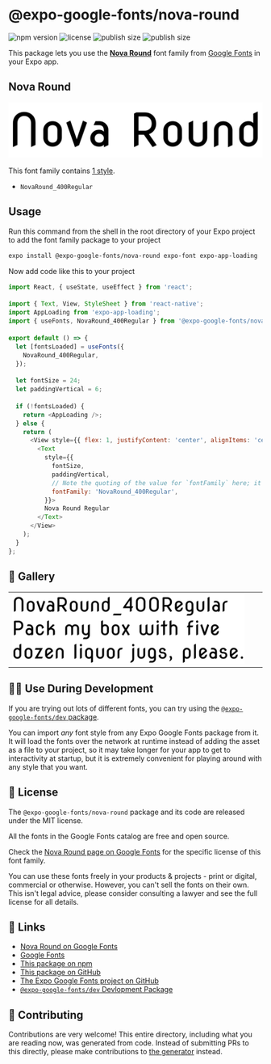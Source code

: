 # @expo-google-fonts/nova-round

![npm version](https://flat.badgen.net/npm/v/@expo-google-fonts/nova-round)
![license](https://flat.badgen.net/github/license/expo/google-fonts)
![publish size](https://flat.badgen.net/packagephobia/install/@expo-google-fonts/nova-round)
![publish size](https://flat.badgen.net/packagephobia/publish/@expo-google-fonts/nova-round)

This package lets you use the [**Nova Round**](https://fonts.google.com/specimen/Nova+Round) font family from [Google Fonts](https://fonts.google.com/) in your Expo app.

## Nova Round

![Nova Round](./font-family.png)

This font family contains [1 style](#-gallery).

- `NovaRound_400Regular`

## Usage

Run this command from the shell in the root directory of your Expo project to add the font family package to your project
```sh
expo install @expo-google-fonts/nova-round expo-font expo-app-loading
```

Now add code like this to your project
```js
import React, { useState, useEffect } from 'react';

import { Text, View, StyleSheet } from 'react-native';
import AppLoading from 'expo-app-loading';
import { useFonts, NovaRound_400Regular } from '@expo-google-fonts/nova-round';

export default () => {
  let [fontsLoaded] = useFonts({
    NovaRound_400Regular,
  });

  let fontSize = 24;
  let paddingVertical = 6;

  if (!fontsLoaded) {
    return <AppLoading />;
  } else {
    return (
      <View style={{ flex: 1, justifyContent: 'center', alignItems: 'center' }}>
        <Text
          style={{
            fontSize,
            paddingVertical,
            // Note the quoting of the value for `fontFamily` here; it expects a string!
            fontFamily: 'NovaRound_400Regular',
          }}>
          Nova Round Regular
        </Text>
      </View>
    );
  }
};

```

## 🔡 Gallery


||||
|-|-|-|
|![NovaRound_400Regular](./NovaRound_400Regular.ttf.png)||||


## 👩‍💻 Use During Development

If you are trying out lots of different fonts, you can try using the [`@expo-google-fonts/dev` package](https://github.com/expo/google-fonts/tree/master/font-packages/dev#readme).

You can import *any* font style from any Expo Google Fonts package from it. It will load the fonts
over the network at runtime instead of adding the asset as a file to your project, so it may take longer
for your app to get to interactivity at startup, but it is extremely convenient
for playing around with any style that you want.

## 📖 License

The `@expo-google-fonts/nova-round` package and its code are released under the MIT license.

All the fonts in the Google Fonts catalog are free and open source.

Check the [Nova Round page on Google Fonts](https://fonts.google.com/specimen/Nova+Round) for the specific license of this font family.

You can use these fonts freely in your products & projects - print or digital, commercial or otherwise. However, you can't sell the fonts on their own. This isn't legal advice, please consider consulting a lawyer and see the full license for all details.

## 🔗 Links

- [Nova Round on Google Fonts](https://fonts.google.com/specimen/Nova+Round)
- [Google Fonts](https://fonts.google.com/)
- [This package on npm](https://www.npmjs.com/package/@expo-google-fonts/nova-round)
- [This package on GitHub](https://github.com/expo/google-fonts/tree/master/font-packages/nova-round)
- [The Expo Google Fonts project on GitHub](https://github.com/expo/google-fonts)
- [`@expo-google-fonts/dev` Devlopment Package](https://github.com/expo/google-fonts/tree/master/font-packages/dev)

## 🤝 Contributing

Contributions are very welcome! This entire directory, including what you are reading now, was generated from code. Instead of submitting PRs to this directly, please make contributions to [the generator](https://github.com/expo/google-fonts/tree/master/packages/generator) instead.
